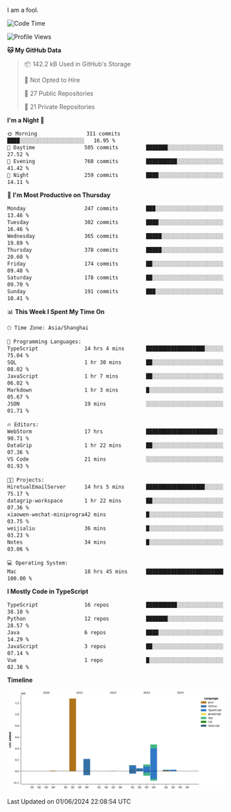 I am a fool.

<!--START_SECTION:waka-->
![Code Time](http://img.shields.io/badge/Code%20Time-1%2C478%20hrs%2025%20mins-blue)

![Profile Views](http://img.shields.io/badge/Profile%20Views-0-blue)

**🐱 My GitHub Data** 

> 📦 142.2 kB Used in GitHub's Storage 
 > 
> 🚫 Not Opted to Hire
 > 
> 📜 27 Public Repositories 
 > 
> 🔑 21 Private Repositories 
 > 
**I'm a Night 🦉** 

```text
🌞 Morning                311 commits         ████░░░░░░░░░░░░░░░░░░░░░   16.95 % 
🌆 Daytime                505 commits         ███████░░░░░░░░░░░░░░░░░░   27.52 % 
🌃 Evening                760 commits         ██████████░░░░░░░░░░░░░░░   41.42 % 
🌙 Night                  259 commits         ████░░░░░░░░░░░░░░░░░░░░░   14.11 % 
```
📅 **I'm Most Productive on Thursday** 

```text
Monday                   247 commits         ███░░░░░░░░░░░░░░░░░░░░░░   13.46 % 
Tuesday                  302 commits         ████░░░░░░░░░░░░░░░░░░░░░   16.46 % 
Wednesday                365 commits         █████░░░░░░░░░░░░░░░░░░░░   19.89 % 
Thursday                 378 commits         █████░░░░░░░░░░░░░░░░░░░░   20.60 % 
Friday                   174 commits         ██░░░░░░░░░░░░░░░░░░░░░░░   09.48 % 
Saturday                 178 commits         ██░░░░░░░░░░░░░░░░░░░░░░░   09.70 % 
Sunday                   191 commits         ███░░░░░░░░░░░░░░░░░░░░░░   10.41 % 
```


📊 **This Week I Spent My Time On** 

```text
🕑︎ Time Zone: Asia/Shanghai

💬 Programming Languages: 
TypeScript               14 hrs 4 mins       ███████████████████░░░░░░   75.04 % 
SQL                      1 hr 30 mins        ██░░░░░░░░░░░░░░░░░░░░░░░   08.02 % 
JavaScript               1 hr 7 mins         ██░░░░░░░░░░░░░░░░░░░░░░░   06.02 % 
Markdown                 1 hr 3 mins         █░░░░░░░░░░░░░░░░░░░░░░░░   05.67 % 
JSON                     19 mins             ░░░░░░░░░░░░░░░░░░░░░░░░░   01.71 % 

🔥 Editors: 
WebStorm                 17 hrs              ███████████████████████░░   90.71 % 
DataGrip                 1 hr 22 mins        ██░░░░░░░░░░░░░░░░░░░░░░░   07.36 % 
VS Code                  21 mins             ░░░░░░░░░░░░░░░░░░░░░░░░░   01.93 % 

🐱‍💻 Projects: 
HiretualEmailServer      14 hrs 5 mins       ███████████████████░░░░░░   75.17 % 
datagrip-workspace       1 hr 22 mins        ██░░░░░░░░░░░░░░░░░░░░░░░   07.36 % 
xiaowen-wechat-miniprogra42 mins             █░░░░░░░░░░░░░░░░░░░░░░░░   03.75 % 
weijialiu                36 mins             █░░░░░░░░░░░░░░░░░░░░░░░░   03.23 % 
Notes                    34 mins             █░░░░░░░░░░░░░░░░░░░░░░░░   03.06 % 

💻 Operating System: 
Mac                      18 hrs 45 mins      █████████████████████████   100.00 % 
```

**I Mostly Code in TypeScript** 

```text
TypeScript               16 repos            ██████████░░░░░░░░░░░░░░░   38.10 % 
Python                   12 repos            ███████░░░░░░░░░░░░░░░░░░   28.57 % 
Java                     6 repos             ████░░░░░░░░░░░░░░░░░░░░░   14.29 % 
JavaScript               3 repos             ██░░░░░░░░░░░░░░░░░░░░░░░   07.14 % 
Vue                      1 repo              █░░░░░░░░░░░░░░░░░░░░░░░░   02.38 % 
```



**Timeline**

![Lines of Code chart](https://raw.githubusercontent.com/VeejaLiu/VeejaLiu/master/assets/bar_graph.png)


 Last Updated on 01/06/2024 22:08:54 UTC
<!--END_SECTION:waka-->
